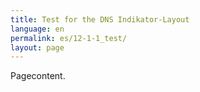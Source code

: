 ```yaml
---
title: Test for the DNS Indikator-Layout
language: en
permalink: es/12-1-1_test/
layout: page
---
```


Pagecontent.
